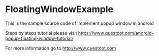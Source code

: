 # FloatingWindowExample

This is the sample source code of implement popup window in android

Steps by steps tutorial please visit https://www.questdot.com/android-popup-floating-window-tutorial/

For more information go to http://www.questdot.com
